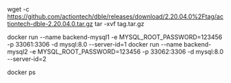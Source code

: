 
wget -c https://github.com/actiontech/dble/releases/download/2.20.04.0%2Ftag/actiontech-dble-2.20.04.0.tar.gz
tar -xvf tag.tar.gz

docker run --name backend-mysql1 -e MYSQL_ROOT_PASSWORD=123456 -p 33061:3306 -d mysql:8.0 --server-id=1 
docker run --name backend-mysql2 -e MYSQL_ROOT_PASSWORD=123456 -p 33062:3306 -d mysql:8.0 --server-id=2 

docker ps 

